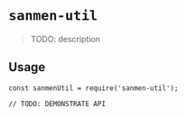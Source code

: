 # `sanmen-util`

> TODO: description

## Usage

```
const sanmenUtil = require('sanmen-util');

// TODO: DEMONSTRATE API
```

